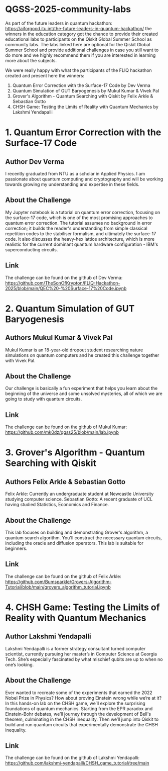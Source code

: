 # QGSS-2025-community-labs

As part of the future leaders in quantum hackathon: <https://aiforgood.itu.int/the-future-leaders-in-quantum-hackathon/> the winners in the education category got the chance to provide their created educational labs to participants on the Qiskit Global Summer School as community labs. The labs linked here are optional for the Qiskit Global Summer School and provide additional challenges in case you still want to do more and we highly recommend them if you are interested in learning more about the subjects.

We were really happy with what the participants of the FLIQ hackathon created and present here the winners:

1. Quantum Error Correction with the Surface-17 Code by Dev Verma
2. Quantum Simulation of GUT Baryogenesis by Mukul Kumar & Vivek Pal
3. Grover's Algorithm - Quantum Searching with Qiskit by Felix Arkle & Sebastian Gotto
4. CHSH Game: Testing the Limits of Reality with Quantum Mechanics by Lakshmi Yendapalli

# 1. Quantum Error Correction with the Surface-17 Code

## Author Dev Verma

I recently graduated from NTU as a scholar in Applied Physics. I am passionate about quantum computing and cryptography and will be working towards growing my understanding and expertise in these fields.

## About the Challenge

My Jupyter notebook is a tutorial on quantum error correction, focusing on the surface-17 code, which is one of the most promising approaches to quantum error correction. The tutorial assumes no background in error correction; it builds the reader's understanding from simple classical repetition codes to the stabiliser formalism, and ultimately the surface-17 code. It also discusses the heavy-hex lattice architecture, which is more realistic for the current dominant quantum hardware configuration - IBM's superconducting circuits.

## Link

The challenge can be found on the github of Dev Verma: <https://github.com/TheSonOfKrypton/FLIQ-Hackathon-2025/blob/main/QEC%20-%20Surface-17%20Code.ipynb>

# 2. Quantum Simulation of GUT Baryogenesis

## Authors Mukul Kumar & Vivek Pal

Mukul Kumar is an 18-year-old dropout student researching nature simulations on quantum computers and he created this challenge together with Vivek Pal.

## About the Challenge

Our challenge is basically a fun experiment that helps you learn about the beginning of the universe and some unsolved mysteries, all of which we are going to study with quantum circuits.

## Link

The challenge can be found on the github of Mukul Kumar: <https://github.com/mk0dz/qgss25/blob/main/lab.ipynb>

# 3. Grover's Algorithm - Quantum Searching with Qiskit

## Authors Felix Arkle & Sebastian Gotto

Felix Arkle: Currently an undergraduate student at Newcastle University studying computer science. Sebastian Gotto: A recent graduate of UCL having studied Statistics, Economics and Finance.

## About the Challenge

This lab focuses on building and demonstrating Grover's algorithm, a quantum search algorithm. You'll construct the necessary quantum circuits, including the oracle and diffusion operators. This lab is suitable for beginners.

## Link

The challenge can be found on the github of Felix Arkle: <https://github.com/Bumsparkle/Grovers-Algorithm-Tutorial/blob/main/grovers_algorithm_tutorial.ipynb>

# 4. CHSH Game: Testing the Limits of Reality with Quantum Mechanics

## Author Lakshmi Yendapalli

Lakshmi Yendapalli is a former strategy consultant turned computer scientist, currently pursuing her master’s in Computer Science at Georgia Tech. She’s especially fascinated by what mischief qubits are up to when no one’s looking.

## About the Challenge

Ever wanted to recreate some of the experiments that earned the 2022 Nobel Prize in Physics? How about proving Einstein wrong while we’re at it? In this hands-on lab on the CHSH game, we’ll explore the surprising foundations of quantum mechanics. Starting from the EPR paradox and Einstein-Bohr debates, we’ll journey through the development of Bell's theorem, culminating in the CHSH inequality. Then we’ll jump into Qiskit to build and run quantum circuits that experimentally demonstrate the CHSH inequality.

## Link

The challenge can be found on the github of Lakshmi Yendapalli: <https://github.com/lakshmi-yendapalli/CHSH_game_tutorial/tree/main>
